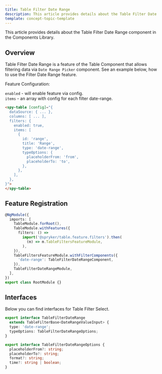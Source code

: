 ```yaml
---
title: Table Filter Date Range
description: This article provides details about the Table Filter Date Range component in the Components Library.
template: concept-topic-template
---
```


This article provides details about the Table Filter Date Range component in the Components Library.

## Overview

Table Filter Date Range is a feature of the Table Component that allows filtering data via `Date Range Picker` component.
See an example below, how to use the Filter Date Range feature.

Feature Configuration:

`enabled` - will enable feature via config.  
`items` - an array with config for each filter date-range.  

```html
<spy-table [config]="{
  dataSource: { ... },
  columns: [ ... ],
  filters: {
    enabled: true,
    items: [
      {
        id: 'range',
        title: 'Range',
        type: 'date-range',
        typeOptions: {
          placeholderFrom: 'from',
          placeholderTo: 'to',
        },
      },
    ],
  },                                                                                           
}">
</spy-table>
```

## Feature Registration

```ts
@NgModule({
  imports: [
    TableModule.forRoot(),
    TableModule.withFeatures({
      filters: () =>
        import('@spryker/table.feature.filters').then(
          (m) => m.TableFiltersFeatureModule,
        ),    
    }),
    TableFiltersFeatureModule.withFilterComponents({
      'date-range': TableFilterDateRangeComponent,
    }),
    TableFilterDateRangeModule,
  ],
})
export class RootModule {}
```

## Interfaces

Below you can find interfaces for Table Filter Select.

```ts
export interface TableFilterDateRange
  extends TableFilterBase<DateRangeValueInput> {
  type: 'date-range';
  typeOptions: TableFilterDateRangeOptions;
}

export interface TableFilterDateRangeOptions {
  placeholderFrom?: string;
  placeholderTo?: string;
  format?: string;
  time?: string | boolean;
}
```
